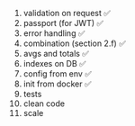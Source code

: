 1. validation on request ✅
2. passport (for JWT)  ✅
3. error handling ✅
5. combination (section 2.f) ✅
6. avgs and totals  ✅
15. indexes on DB ✅
20. config from env ✅
30. init from docker ✅
40. tests
45. clean code
50. scale

